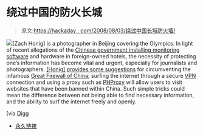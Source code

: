 # 绕过中国的防火长城

> 原文:[https://hackaday . com/2008/08/03/绕过中国长城防火墙/](https://hackaday.com/2008/08/03/getting-around-the-great-firewall-of-china/)

![](../Images/f01d55e95ce31136d9d2d0273fbd1cc3.png)[Zach Honig] is a photographer in Beijing covering the Olympics. In light of recent allegations of the [Chinese government installing monitoring software](http://www.cnn.com/2008/POLITICS/07/30/brownback.china/index.html) and hardware in foreign-owned hotels, the necessity of protecting one’s information has become vital and urgent, especially for journalists and photographers. [[Honig] provides some suggestions](http://beijing2008.popphoto.com/2008/07/cnn-report-chin.html?cid=16) for circumventing the infamous [Great Firewall of China](http://www.mahalo.com/Great_firewall_of_china); surfing the internet through a secure [VPN](http://en.wikipedia.org/wiki/Vpn) connection and using a proxy such as [PHProxy](http://www.phproxy.org/) will allow users to visit websites that have been banned within China. Such simple tricks could mean the difference between not being able to find necessary information, and the ability to surf the internet freely and openly.

[via [Digg](http://digg.com/security/Digging_a_Hole_Under_the_Great_Firewall_of_China)

*   [永久链接](http://beijing2008.popphoto.com/2008/07/cnn-report-chin.html?cid=16)